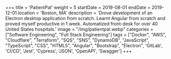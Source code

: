 +++
title = 'PatientPal'
weight = 5
startDate = 2019-08-01
endDate = 2019-12-01
location = 'Boston, MA'
description = 'Drove development of an Electron desktop application from scratch. Learnt Angular from scratch and proved myself productive in 1 week. Automatized front-desk for over 40 United States hospitals.'
image = "/img/patientpal.webp"
categories = ["Software Engineering", "Full Stack Engineering"]
tags = ["Docker", "AWS", "Cloudflare", "Terraform", "SQS", "SNS", "DynamoDB", "JavaScript", "TypeScript", "CSS", "HTML5", "Angular", "Bootstrap", "Electron", 'GitLab', 'CI/CD', 'Jest', 'Cypress', 'JSON', 'OpenAPI', 'Swagger']
+++
